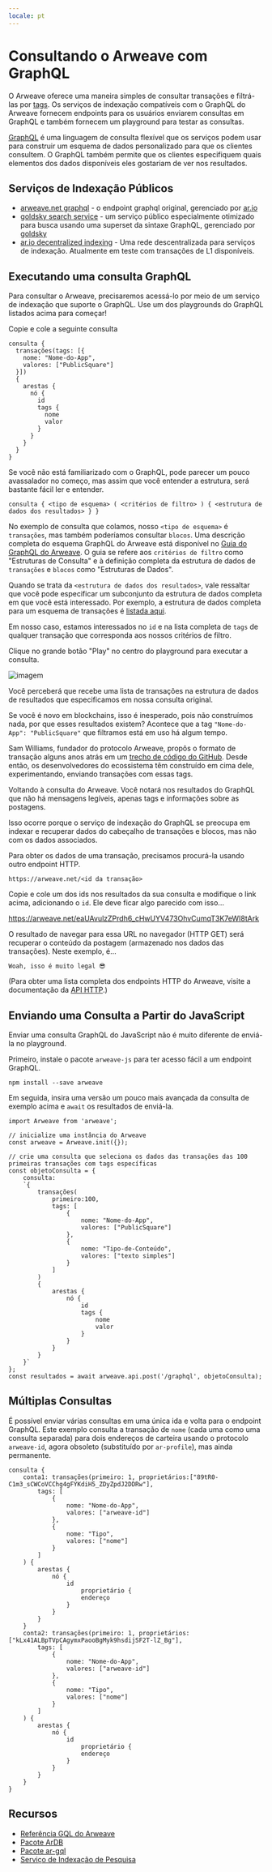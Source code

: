 ```yaml
---
locale: pt
---
```

# Consultando o Arweave com GraphQL
O Arweave oferece uma maneira simples de consultar transações e filtrá-las por [tags](../concepts/tags.md). Os serviços de indexação compatíveis com o GraphQL do Arweave fornecem endpoints para os usuários enviarem consultas em GraphQL e também fornecem um playground para testar as consultas.

[GraphQL](https://graphql.org) é uma linguagem de consulta flexível que os serviços podem usar para construir um esquema de dados personalizado para que os clientes consultem. O GraphQL também permite que os clientes especifiquem quais elementos dos dados disponíveis eles gostariam de ver nos resultados.

## Serviços de Indexação Públicos

- [arweave.net graphql](https://arweave.net/graphql) - o endpoint graphql original, gerenciado por [ar.io](https://ar.io)
- [goldsky search service](https://arweave-search.goldsky.com/graphql) - um serviço público especialmente otimizado para busca usando uma superset da sintaxe GraphQL, gerenciado por [goldsky](https://goldsky.com)
- [ar.io decentralized indexing](https://ar-io.dev/graphql) - Uma rede descentralizada para serviços de indexação. Atualmente em teste com transações de L1 disponíveis.

## Executando uma consulta GraphQL
Para consultar o Arweave, precisaremos acessá-lo por meio de um serviço de indexação que suporte o GraphQL. Use um dos playgrounds do GraphQL listados acima para começar!

Copie e cole a seguinte consulta
```graphql:no-line-numbers
consulta {
  transações(tags: [{
    nome: "Nome-do-App",
    valores: ["PublicSquare"]
  }]) 
  {
    arestas {
      nó {
        id
        tags {
          nome
          valor
        }
      }
    }
  }
}
```

Se você não está familiarizado com o GraphQL, pode parecer um pouco avassalador no começo, mas assim que você entender a estrutura, será bastante fácil ler e entender.

```text:no-line-numbers
consulta { <tipo de esquema> ( <critérios de filtro> ) { <estrutura de dados dos resultados> } }
```
No exemplo de consulta que colamos, nosso `<tipo de esquema>` é `transações`, mas também poderíamos consultar `blocos`. Uma descrição completa do esquema GraphQL do Arweave está disponível no [Guia do GraphQL do Arweave](https://gql-guide.arweave.dev). O guia se refere aos `critérios de filtro` como "Estruturas de Consulta" e à definição completa da estrutura de dados de `transações` e `blocos` como "Estruturas de Dados".

Quando se trata da `<estrutura de dados dos resultados>`, vale ressaltar que você pode especificar um subconjunto da estrutura de dados completa em que você está interessado. Por exemplo, a estrutura de dados completa para um esquema de transações é [listada aqui](https://gql-guide.arweave.dev/#full-data).

Em nosso caso, estamos interessados no `id` e na lista completa de `tags` de qualquer transação que corresponda aos nossos critérios de filtro.

Clique no grande botão "Play" no centro do playground para executar a consulta.

![imagem](https://arweave.net/rYfVvFVKLFmmtXmf8KeTvsG8avUXMQ4qOBBTZRHqVU0)

Você perceberá que recebe uma lista de transações na estrutura de dados de resultados que especificamos em nossa consulta original.

Se você é novo em blockchains, isso é inesperado, pois não construímos nada, por que esses resultados existem? Acontece que a tag `"Nome-do-App": "PublicSquare"` que filtramos está em uso há algum tempo.

Sam Williams, fundador do protocolo Arweave, propôs o formato de transação alguns anos atrás em um [trecho de código do GitHub](https://gist.github.com/samcamwilliams/811537f0a52b39057af1def9e61756b2). Desde então, os desenvolvedores do ecossistema têm construído em cima dele, experimentando, enviando transações com essas tags.

Voltando à consulta do Arweave. Você notará nos resultados do GraphQL que não há mensagens legíveis, apenas tags e informações sobre as postagens.

Isso ocorre porque o serviço de indexação do GraphQL se preocupa em indexar e recuperar dados do cabeçalho de transações e blocos, mas não com os dados associados.

Para obter os dados de uma transação, precisamos procurá-la usando outro endpoint HTTP.
```text:no-line-numbers
https://arweave.net/<id da transação>
```

Copie e cole um dos ids nos resultados da sua consulta e modifique o link acima, adicionando o `id`. Ele deve ficar algo parecido com isso...

https://arweave.net/eaUAvulzZPrdh6_cHwUYV473OhvCumqT3K7eWI8tArk

O resultado de navegar para essa URL no navegador (HTTP GET) será recuperar o conteúdo da postagem (armazenado nos dados das transações). Neste exemplo, é…
```text:no-line-numbers
Woah, isso é muito legal 😎
```
(Para obter uma lista completa dos endpoints HTTP do Arweave, visite a documentação da [API HTTP](https://docs.arweave.org/developers/server/http-api).)

## Enviando uma Consulta a Partir do JavaScript
Enviar uma consulta GraphQL do JavaScript não é muito diferente de enviá-la no playground.

Primeiro, instale o pacote `arweave-js` para ter acesso fácil a um endpoint GraphQL.
```console:no-line-numbers
npm install --save arweave
```

Em seguida, insira uma versão um pouco mais avançada da consulta de exemplo acima e `await` os resultados de enviá-la.

```js:no-line-numbers
import Arweave from 'arweave';

// inicialize uma instância do Arweave
const arweave = Arweave.init({});

// crie uma consulta que seleciona os dados das transações das 100 primeiras transações com tags específicas
const objetoConsulta = {
	consulta:
	`{
		transações(
			primeiro:100,
			tags: [
				{
					nome: "Nome-do-App",
					valores: ["PublicSquare"]
				},
				{
					nome: "Tipo-de-Conteúdo",
					valores: ["texto simples"]
				}
			]
		) 
		{
			arestas {
				nó {
					id
					tags {
						nome
						valor
					}
				}
			}
		}
	}`
};
const resultados = await arweave.api.post('/graphql', objetoConsulta);
```

## Múltiplas Consultas
É possível enviar várias consultas em uma única ida e volta para o endpoint GraphQL. Este exemplo consulta a transação de `nome` (cada uma como uma consulta separada) para dois endereços de carteira usando o protocolo `arweave-id`, agora obsoleto (substituído por `ar-profile`), mas ainda permanente.
```graphql:no-line-numbers
consulta {
	conta1: transações(primeiro: 1, proprietários:["89tR0-C1m3_sCWCoVCChg4gFYKdiH5_ZDyZpdJ2DDRw"],
		tags: [
			{
				nome: "Nome-do-App",
				valores: ["arweave-id"]
			},
			{
				nome: "Tipo",
				valores: ["nome"]
			}
		]
	) {
		arestas {
			nó {
				id
					proprietário {
					endereço
				}
			}
		}
	}
	conta2: transações(primeiro: 1, proprietários:["kLx41ALBpTVpCAgymxPaooBgMyk9hsdijSF2T-lZ_Bg"],
		tags: [
			{
				nome: "Nome-do-App",
				valores: ["arweave-id"]
			},
			{
				nome: "Tipo",
				valores: ["nome"]
			}
		]
	) {
		arestas {
			nó {
				id
					proprietário {
					endereço
				}
			}
		}
	}
}
```

## Recursos
* [Referência GQL do Arweave](../../references/gql.md)
* [Pacote ArDB](./ardb.md)
* [Pacote ar-gql](./ar-gql.md)
* [Serviço de Indexação de Pesquisa](./search-indexing-service.md)